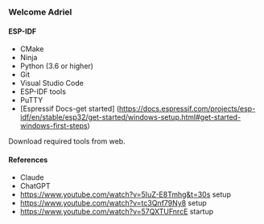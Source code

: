 ### Welcome Adriel
#### ESP-IDF
- CMake
- Ninja
- Python (3.6 or higher)
- Git
- Visual Studio Code
- ESP-IDF tools
- PuTTY
- [Espressif Docs-get started] (https://docs.espressif.com/projects/esp-idf/en/stable/esp32/get-started/windows-setup.html#get-started-windows-first-steps)

Download required tools from web. 
#### References
- Claude
- ChatGPT
- https://www.youtube.com/watch?v=5IuZ-E8Tmhg&t=30s setup
- https://www.youtube.com/watch?v=tc3Qnf79Ny8 setup
- https://www.youtube.com/watch?v=57QXTUFnrcE startup
